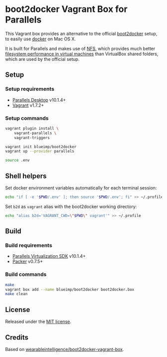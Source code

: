 # boot2docker Vagrant Box for Parallels

This Vagrant box provides an alternative to the official [boot2docker](http://boot2docker.io/) setup, to easily use [docker](https://www.docker.com/) on Mac OS X.

It is built for Parallels and makes use of [NFS](http://en.wikipedia.org/wiki/Network_File_System), which provides much better [filesystem performance in virtual machines](http://mitchellh.com/comparing-filesystem-performance-in-virtual-machines) than VirtualBox shared folders, which are used by the official setup.

## Setup

### Setup requirements

  * [Parallels Desktop](http://www.parallels.com/products/desktop/) v10.1.4+
  * [Vagrant](https://www.vagrantup.com/) v1.7.2+

### Setup commands

```sh
vagrant plugin install \
    vagrant-parallels \
    vagrant-triggers

vagrant init blueimp/boot2docker
vagrant up --provider parallels

source .env
```

## Shell helpers

Set docker environment variables automatically for each terminal session:

```sh
echo "if [ -e '$PWD/.env' ]; then source '$PWD/.env'; fi" >> ~/.profile
```

Set `b2d` as `vagrant` alias with the boot2docker working directory:

```sh
echo "alias b2d='VAGRANT_CWD=\"$PWD\" vagrant'" >> ~/.profile
```

## Build

### Build requirements

  * [Parallels Virtualization SDK](http://www.parallels.com/products/desktop/download/) v10.1.4+
  * [Packer](http://www.packer.io) v0.7.5+

### Build commands

```sh
make
vagrant box add --name blueimp/boot2docker boot2docker.box
make clean
```

## License

Released under the [MIT license](http://www.opensource.org/licenses/MIT).

## Credits

Based on [wearableintelligence/boot2docker-vagrant-box](https://github.com/wearableintelligence/boot2docker-vagrant-box).

